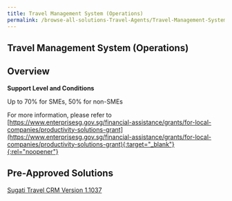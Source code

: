 ```yaml
---
title: Travel Management System (Operations)
permalink: /browse-all-solutions-Travel-Agents/Travel-Management-System--Operations-
---
```


## Travel Management System (Operations)
## Overview

**Support Level and Conditions**

Up to 70% for SMEs, 50% for non-SMEs

For more information, please refer to
[https://www.enterprisesg.gov.sg/financial-assistance/grants/for-local-companies/productivity-solutions-grant](https://www.enterprisesg.gov.sg/financial-assistance/grants/for-local-companies/productivity-solutions-grant){:target="_blank"}{:rel="noopener"}

## Pre-Approved Solutions

<a href='/productivity-solutions-grant/solutionrepo/solution2565' target='_blank'>Sugati Travel CRM Version 1.1037</a><br>
